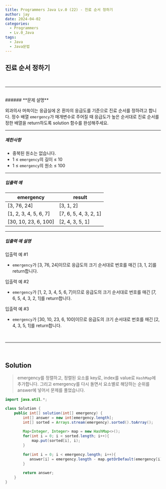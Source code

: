 ```yaml
---
title: Programmers Java Lv.0 (22) - 진료 순서 정하기
author: jay
date: 2024-04-02
categories:
  - Programmers
  - Lv.0_Java
tags:
  - Java
  - Java문법
---
```

## **진료 순서 정하기**

<br />

---

<br/>
###### **문제 설명**

외과의사 머쓱이는 응급실에 온 환자의 응급도를 기준으로 진료 순서를 정하려고 합니다. 정수 배열 `emergency`가 매개변수로 주어질 때 응급도가 높은 순서대로 진료 순서를 정한 배열을 return하도록 solution 함수를 완성해주세요.

---

##### **제한사항**

- 중복된 원소는 없습니다.
- 1 ≤ `emergency`의 길이 ≤ 10
- 1 ≤ `emergency`의 원소 ≤ 100

---

##### **입출력 예**

|emergency|result|
|---|---|
|[3, 76, 24]|[3, 1, 2]|
|[1, 2, 3, 4, 5, 6, 7]|[7, 6, 5, 4, 3, 2, 1]|
|[30, 10, 23, 6, 100]|[2, 4, 3, 5, 1]|

---

##### **입출력 예 설명**

입출력 예 #1

- `emergency`가 [3, 76, 24]이므로 응급도의 크기 순서대로 번호를 매긴 [3, 1, 2]를 return합니다.

입출력 예 #2

- `emergency`가 [1, 2, 3, 4, 5, 6, 7]이므로 응급도의 크기 순서대로 번호를 매긴 [7, 6, 5, 4, 3, 2, 1]를 return합니다.

입출력 예 #3

- `emergency`가 [30, 10, 23, 6, 100]이므로 응급도의 크기 순서대로 번호를 매긴 [2, 4, 3, 5, 1]를 return합니다.

<br />

---

<br/>

## **Solution**

> emergency를 정렬하고, 정렬된 요소를 key로, index를 value로 `HashMap`에 추가합니다. 그리고 emergency를 다시 돌면서 요소별로 해당하는 순위를 answer에 넣어서 문제를 풀었습니다.

```java
import java.util.*;

class Solution {
    public int[] solution(int[] emergency) {
        int[] answer = new int[emergency.length];
        int[] sorted = Arrays.stream(emergency).sorted().toArray();
        
        Map<Integer, Integer> map = new HashMap<>();
        for(int i = 0; i < sorted.length; i++){  
            map.put(sorted[i], i);
        }
        
        for(int i = 0; i < emergency.length; i++){  
           answer[i] = emergency.length - map.getOrDefault(emergency[i],0);
        }
        
        return answer;
    }
}
```